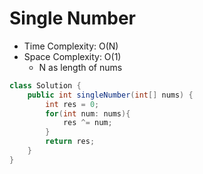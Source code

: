 # Single Number

- Time Complexity: O(N)
- Space Complexity: O(1)
  - N as length of nums

```java
class Solution {
    public int singleNumber(int[] nums) {
        int res = 0;
        for(int num: nums){
            res ^= num;
        }
        return res;
    }
}
```
